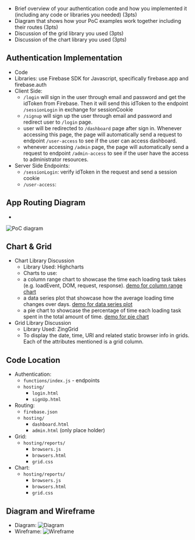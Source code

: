 -   Brief overview of your authentication code and how you implemented it (including any code or libraries you needed) (3pts)
-   Diagram that shows how your PoC examples work together including their routes (3pts)
-   Discussion of the grid library you used (3pts)
-   Discussion of the chart library you used (3pts)

## Authentication  Implementation
- Code
- Libraries: use Firebase SDK for Javascript, specifically firebase.app and firebase.auth 
- Client Side:
	- `/login` will sign in the user through email and password and get the idToken from Firebase. Then it will send this idToken to the endpoint `/sessionLogin` in exchange for sessionCookie
	- `/signup` will sign up the user through email and password and redirect user to `/login` page.
	- user will be redirected to `/dashboard` page after sign in. Whenever accessing this page, the page will automatically send a request to endpoint `/user-access` to see if the user can access dashboard.
	- whenever accessing `/admin` page, the page will automatically send a request to endpoint `/admin-access` to see if the user have the access to administrator resources.
- Server Side Endpoints:
	- `/sessionLogin`: verify idToken in the request and send a session cookie
	- `/user-access`:


## App Routing Diagram
-	
![PoC diagram](https://github.com/jis216/jis216.github.io/blob/master/demo_imgs/poc-diagram.jpg)

## Chart & Grid
- Chart Library Discussion
	- Library Used: Highcharts
	- Charts to use:
	- a column range chart to showcase the time each loading task takes (e.g. loadEvent, DOM, request, response). [demo for column range chart](https://www.highcharts.com/demo/columnrange/dark-unica)
	- a data series plot that showcase how the average loading time changes over days. [demo for data series plot](https://www.highcharts.com/demo/line-labels/dark-unica)
	- a pie chart to showcase the percentage of time each loading task spent in the total amount of time. [demo for pie chart](https://www.highcharts.com/demo/pie-legend/dark-unica)
- Grid Library Discussion
	- Library Used: ZingGrid
	- To display the date, time, URI and related static browser info in grids. Each of the attributes mentioned is a grid column.

## Code Location
- Authentication:
	- `functions/index.js` - endpoints
	- `hosting/`
		- `login.html`
		- `signUp.html`
- Routing:
	- `firebase.json`
	- `hosting/`
		- `dashboard.html`
		- `admin.html` (only place holder)
- Grid: 
	- `hosting/reports/`
		- `browsers.js`
		- `browsers.html`
		- `grid.css`
- Chart:
	- `hosting/reports/`
		- `browsers.js`
		- `browsers.html`
		- `grid.css`
	
## Diagram and Wireframe
- Diagram:
![Diagram](https://github.com/jis216/jis216.github.io/blob/master/demo_imgs/diagram.png)
- Wireframe:
![Wireframe](https://github.com/jis216/jis216.github.io/blob/master/demo_imgs/wireframe.png)
<!--stackedit_data:
eyJoaXN0b3J5IjpbLTg4NTQ3MDgxNiwtNjQ3NDg5NDUxLC0xOD
IxMTE5MzgzXX0=
-->